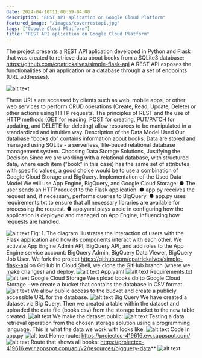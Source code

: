 ```yaml
---
date: 2024-04-10T11:00:59-04:00
description: "REST API aplication on Google Cloud Platform"
featured_image: "/images/coverrestapi.jpg"
tags: ["Google Cloud Platform"]
title: "REST API aplication on Google Cloud Platform"
---
```


The project presents a REST API aplication developed in Python and Flask that was created to retrieve data about books from a SQLite3 database: https://github.com/cpatrickalves/simple-flask-api
A REST API exposes the functionalities of an application or a database through a set of endpoints (URL addresses). 

![alt text](/images/image13.png "Overview")

These URLs are accessed by clients such as web, mobile apps, or other web services to perform CRUD operations (Create, Read, Update, Delete) or other actions using HTTP requests. The principles of REST and the use of HTTP methods (GET for reading, POST for creating, PUT/PATCH for updating, and DELETE for deleting) allow resources to be manipulated in a standardized and intuitive way.
Description of the Data Model Used
Our database “books.db” contains information about books. Data are stored and managed using SQLite - a serverless, file-based relational database management system.
Choosing Data Storage Solutions, Justifying the Decision
Since we are working with a relational database, with structured data, where each item ("book" in this case) has the same set of attributes with specific values, a good choice would be to use a combination of Google Cloud Storage and BigQuery.
Implementation of the Used Data Model
We will use App Engine, BigQuery, and Google Cloud Storage:
● The user sends an HTTP request to the Flask application.
● app.py receives the request and, if necessary, performs queries to BigQuery.
● app.py uses requirements.txt to ensure that all necessary libraries are available for processing the request.
● app.yaml plays a role in configuring how the application is deployed and managed on App Engine, influencing how requests are handled.

![alt text](/images/image4.png "Overview")
Fig: 1. The diagram illustrates the interaction of users with the Flask application and how its components interact with each other.
We activate App Engine Admin API, BigQuery API, and add roles to the App Engine service account: BigQuery Admin, BigQuery Data Viewer, BigQuery Job User.
We fork the project https://github.com/cpatrickalves/simple-flask-api on GitHub
In Cloud Shell, we clone the GitHub branch (where we make changes) and deploy.
![alt text](/images/image9.png "Overview")
App.yaml
![alt text](/images/image8.png "Overview")
Requirements.txt
![alt text](/images/image3.png "Overview")
Google Cloud Storage
We upload books.db to Google Cloud Storage - we create a bucket that contains the database in CSV format.
![alt text](/images/image6.png "Overview")
We allow public access to the bucket and create a publicly accessible URL for the database.
![alt text](/images/image7.png "Overview")
Big Query
We have created a dataset via Big Query. Then we created a table within the dataset and uploaded the data file (books.csv) from the storage bucket to the new table created.
![alt text](/images/image1.png "Overview")
We make the dataset public:
![alt text](/images/image5.png "Overview")
Testing a data retrieval operation from the chosen storage solution using a programming language.
This is what the data we work with looks like.
![alt text](/images/image12.png "Overview")
Code in app.py
![alt text](/images/image14.png "Overview")
Home route: https://proiectcc-419616.ew.r.appspot.com/
![alt text](/images/image11.png "Overview")
Route that shows all books: https://proiectcc-419616.ew.r.appspot.com/api/v2/resources/bigquery-data**
![alt text](/images/image10.png "Overview")